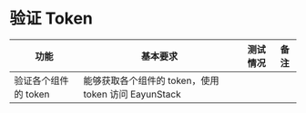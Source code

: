 # 验证 Token

|功能|基本要求|测试情况|备注|
|----|--------|--------|--------|
|验证各个组件的 token|能够获取各个组件的 token，使用 token 访问 EayunStack|||

